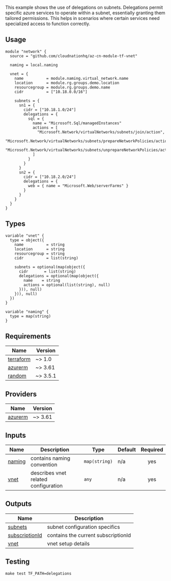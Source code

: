 This example shows the use of delegations on subnets. Delegations permit specific azure services to operate within a subnet, essentially granting them tailored permissions. This helps in scenarios where certain services need specialized access to function correctly.

## Usage

```hcl
module "network" {
  source = "github.com/cloudnationhq/az-cn-module-tf-vnet"

  naming = local.naming

  vnet = {
    name          = module.naming.virtual_network.name
    location      = module.rg.groups.demo.location
    resourcegroup = module.rg.groups.demo.name
    cidr          = ["10.18.0.0/16"]

    subnets = {
      sn1 = {
        cidr = ["10.18.1.0/24"]
        delegations = {
          sql = {
            name = "Microsoft.Sql/managedInstances"
            actions = [
              "Microsoft.Network/virtualNetworks/subnets/join/action",
              "Microsoft.Network/virtualNetworks/subnets/prepareNetworkPolicies/action",
              "Microsoft.Network/virtualNetworks/subnets/unprepareNetworkPolicies/action",
            ]
          }
        }
      }
      sn2 = {
        cidr = ["10.18.2.0/24"]
        delegations = {
          web = { name = "Microsoft.Web/serverFarms" }
        }
      }
    }
  }
}
```

## Types

```hcl
variable "vnet" {
  type = object({
    name          = string
    location      = string
    resourcegroup = string
    cidr          = list(string)

    subnets = optional(map(object({
      cidr       = list(string)
      delegations = optional(map(object({
        name    = string
        actions = optional(list(string), null)
      })), null)
    })), null)
  })
}

variable "naming" {
  type = map(string)
}
```

## Requirements

| Name | Version |
|------|---------|
| <a name="requirement_terraform"></a> [terraform](#requirement\_terraform) | ~> 1.0 |
| <a name="requirement_azurerm"></a> [azurerm](#requirement\_azurerm) | ~> 3.61 |
| <a name="requirement_random"></a> [random](#requirement\_random) | ~> 3.5.1 |

## Providers

| Name | Version |
|------|---------|
| <a name="provider_azurerm"></a> [azurerm](#provider\_azurerm) | ~> 3.61 |

## Inputs

| Name | Description | Type | Default | Required |
|------|-------------|------|---------|:--------:|
| <a name="input_naming"></a> [naming](#input\_naming) | contains naming convention | `map(string)` | n/a | yes |
| <a name="input_vnet"></a> [vnet](#input\_vnet) | describes vnet related configuration | `any` | n/a | yes |

## Outputs

| Name | Description |
|------|-------------|
| <a name="output_subnets"></a> [subnets](#output\_subnets) | subnet configuration specifics |
| <a name="output_subscriptionId"></a> [subscriptionId](#output\_subscriptionId) | contains the current subscriptionId |
| <a name="output_vnet"></a> [vnet](#output\_vnet) | vnet setup details |

## Testing

```make test TF_PATH=delegations```
